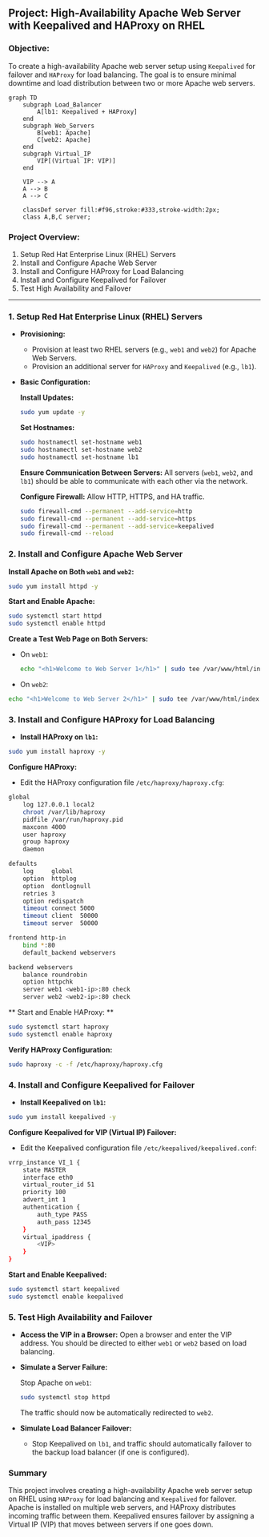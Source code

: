 ## **Project: High-Availability Apache Web Server with Keepalived and HAProxy on RHEL**

### **Objective:**

To create a high-availability Apache web server setup using `Keepalived` for failover and `HAProxy` for 
load balancing. The goal is to ensure minimal downtime and load distribution between two or more Apache 
web servers.

```mermaid
graph TD
    subgraph Load_Balancer
        A[lb1: Keepalived + HAProxy]
    end
    subgraph Web_Servers
        B[web1: Apache]
        C[web2: Apache]
    end
    subgraph Virtual_IP
        VIP[(Virtual IP: VIP)]
    end
    
    VIP --> A
    A --> B
    A --> C

    classDef server fill:#f96,stroke:#333,stroke-width:2px;
    class A,B,C server;
```

### **Project Overview:**

1.  Setup Red Hat Enterprise Linux (RHEL) Servers
2.  Install and Configure Apache Web Server
3.  Install and Configure HAProxy for Load Balancing
4.  Install and Configure Keepalived for Failover
5.  Test High Availability and Failover

----------

### **1. Setup Red Hat Enterprise Linux (RHEL) Servers**

-   **Provisioning:**
    
    -   Provision at least two RHEL servers (e.g., `web1` and `web2`) for Apache Web Servers.
    -   Provision an additional server for `HAProxy` and `Keepalived` (e.g., `lb1`).
-   **Basic Configuration:**
    
	 **Install Updates:**
    ```bash
    sudo yum update -y
	```
	**Set Hostnames:**
	```bash
	sudo hostnamectl set-hostname web1
	sudo hostnamectl set-hostname web2
	sudo hostnamectl set-hostname lb1
	```
	**Ensure Communication Between Servers:** All servers (`web1`, `web2`, and `lb1`) should be able 
to communicate with each other via the network.
    
	**Configure Firewall:** Allow HTTP, HTTPS, and HA traffic.
	```bash
	sudo firewall-cmd --permanent --add-service=http
	sudo firewall-cmd --permanent --add-service=https
	sudo firewall-cmd --permanent --add-service=keepalived
	sudo firewall-cmd --reload
	```

### **2. Install and Configure Apache Web Server**

**Install Apache on Both `web1` and `web2`:**

```bash
sudo yum install httpd -y
```

**Start and Enable Apache:**

```bash
sudo systemctl start httpd
sudo systemctl enable httpd
```
**Create a Test Web Page on Both Servers:**

-   On `web1`:
	```bash
	echo "<h1>Welcome to Web Server 1</h1>" | sudo tee /var/www/html/index.html
	```
- On `web2`:

```bash
echo "<h1>Welcome to Web Server 2</h1>" | sudo tee /var/www/html/index.html
```

### **3. Install and Configure HAProxy for Load Balancing**

-   **Install HAProxy on `lb1`:**
```bash
sudo yum install haproxy -y
```

**Configure HAProxy:**

-   Edit the HAProxy configuration file `/etc/haproxy/haproxy.cfg`:

```bash
global
    log 127.0.0.1 local2
    chroot /var/lib/haproxy
    pidfile /var/run/haproxy.pid
    maxconn 4000
    user haproxy
    group haproxy
    daemon

defaults
    log     global
    option  httplog
    option  dontlognull
    retries 3
    option redispatch
    timeout connect 5000
    timeout client  50000
    timeout server  50000

frontend http-in
    bind *:80
    default_backend webservers

backend webservers
    balance roundrobin
    option httpchk
    server web1 <web1-ip>:80 check
    server web2 <web2-ip>:80 check
```

** Start and Enable HAProxy: **

```bash 
sudo systemctl start haproxy
sudo systemctl enable haproxy
```

**Verify HAProxy Configuration:**

```bash
sudo haproxy -c -f /etc/haproxy/haproxy.cfg
```

### **4. Install and Configure Keepalived for Failover**

-   **Install Keepalived on `lb1`:**

```bash
sudo yum install keepalived -y
```

**Configure Keepalived for VIP (Virtual IP) Failover:**

-   Edit the Keepalived configuration file `/etc/keepalived/keepalived.conf`:
```bash
vrrp_instance VI_1 {
    state MASTER
    interface eth0
    virtual_router_id 51
    priority 100
    advert_int 1
    authentication {
        auth_type PASS
        auth_pass 12345
    }
    virtual_ipaddress {
        <VIP>
    }
}
```
**Start and Enable Keepalived:**

```bash
sudo systemctl start keepalived
sudo systemctl enable keepalived
```


### **5. Test High Availability and Failover**

-   **Access the VIP in a Browser:**
  Open a browser and enter the VIP address. You should be directed to either `web1` or `web2` based on 
load balancing.
  
-   **Simulate a Server Failure:**
    
	   Stop Apache on `web1`:

	```bash
	sudo systemctl stop httpd
	```
	 The traffic should now be automatically redirected to `web2`.
-   **Simulate Load Balancer Failover:**
    
    -   Stop Keepalived on `lb1`, and traffic should automatically failover to the backup load balancer 
(if one is configured).

### **Summary**

This project involves creating a high-availability Apache web server setup on RHEL using `HAProxy` for 
load balancing and `Keepalived` for failover. Apache is installed on multiple web servers, and HAProxy 
distributes incoming traffic between them. Keepalived ensures failover by assigning a Virtual IP (VIP) 
that moves between servers if one goes down.
